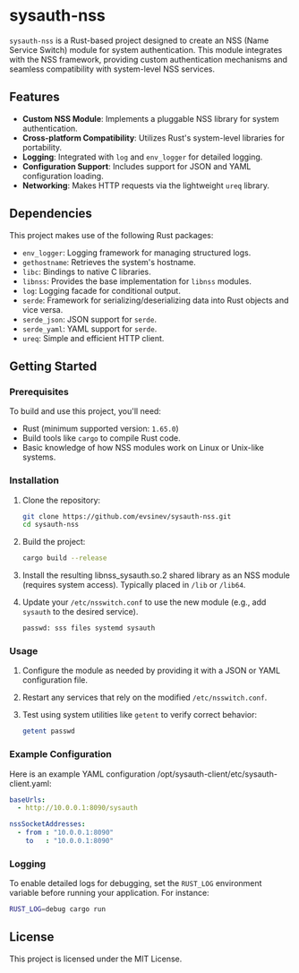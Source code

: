 # sysauth-nss

`sysauth-nss` is a Rust-based project designed to create an NSS (Name Service Switch) module for system authentication. 
This module integrates with the NSS framework, providing custom authentication mechanisms and seamless compatibility with system-level NSS services.

## Features

- **Custom NSS Module**: Implements a pluggable NSS library for system authentication.
- **Cross-platform Compatibility**: Utilizes Rust's system-level libraries for portability.
- **Logging**: Integrated with `log` and `env_logger` for detailed logging.
- **Configuration Support**: Includes support for JSON and YAML configuration loading.
- **Networking**: Makes HTTP requests via the lightweight `ureq` library.

## Dependencies

This project makes use of the following Rust packages:

- `env_logger`: Logging framework for managing structured logs.
- `gethostname`: Retrieves the system's hostname.
- `libc`: Bindings to native C libraries.
- `libnss`: Provides the base implementation for `libnss` modules.
- `log`: Logging facade for conditional output.
- `serde`: Framework for serializing/deserializing data into Rust objects and vice versa.
- `serde_json`: JSON support for `serde`.
- `serde_yaml`: YAML support for `serde`.
- `ureq`: Simple and efficient HTTP client.

## Getting Started

### Prerequisites

To build and use this project, you'll need:

- Rust (minimum supported version: `1.65.0`)
- Build tools like `cargo` to compile Rust code.
- Basic knowledge of how NSS modules work on Linux or Unix-like systems.

### Installation

1. Clone the repository:

   ```bash
   git clone https://github.com/evsinev/sysauth-nss.git
   cd sysauth-nss
   ```

2. Build the project:

   ```bash
   cargo build --release
   ```

3. Install the resulting libnss_sysauth.so.2 shared library as an NSS module (requires system access). Typically placed in `/lib` or `/lib64`.

4. Update your `/etc/nsswitch.conf` to use the new module (e.g., add `sysauth` to the desired service).

   ```bash
   passwd: sss files systemd sysauth
   ```

### Usage

1. Configure the module as needed by providing it with a JSON or YAML configuration file.
2. Restart any services that rely on the modified `/etc/nsswitch.conf`.
3. Test using system utilities like `getent` to verify correct behavior:

   ```bash
   getent passwd
   ```

### Example Configuration

Here is an example YAML configuration /opt/sysauth-client/etc/sysauth-client.yaml:

```yaml
baseUrls:
  - http://10.0.0.1:8090/sysauth

nssSocketAddresses:
  - from : "10.0.0.1:8090"
    to   : "10.0.0.1:8090"
```

### Logging

To enable detailed logs for debugging, set the `RUST_LOG` environment variable before running your application. For instance:

```bash
RUST_LOG=debug cargo run
```

## License

This project is licensed under the MIT License.

